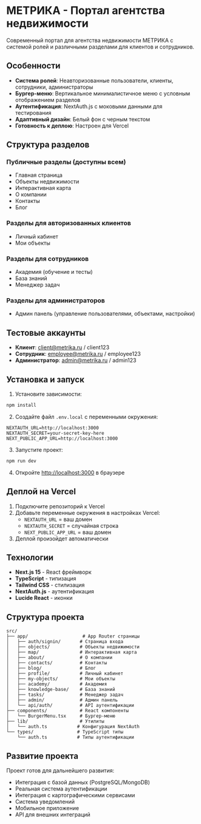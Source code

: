 # МЕТРИКА - Портал агентства недвижимости

Современный портал для агентства недвижимости МЕТРИКА с системой ролей и различными разделами для клиентов и сотрудников.

## Особенности

- **Система ролей**: Неавторизованные пользователи, клиенты, сотрудники, администраторы
- **Бургер-меню**: Вертикальное минималистичное меню с условным отображением разделов
- **Аутентификация**: NextAuth.js с моковыми данными для тестирования
- **Адаптивный дизайн**: Белый фон с черным текстом
- **Готовность к деплою**: Настроен для Vercel

## Структура разделов

### Публичные разделы (доступны всем)
- Главная страница
- Объекты недвижимости
- Интерактивная карта
- О компании
- Контакты
- Блог

### Разделы для авторизованных клиентов
- Личный кабинет
- Мои объекты

### Разделы для сотрудников
- Академия (обучение и тесты)
- База знаний
- Менеджер задач

### Разделы для администраторов
- Админ панель (управление пользователями, объектами, настройки)

## Тестовые аккаунты

- **Клиент**: client@metrika.ru / client123
- **Сотрудник**: employee@metrika.ru / employee123
- **Администратор**: admin@metrika.ru / admin123

## Установка и запуск

1. Установите зависимости:
```bash
npm install
```

2. Создайте файл `.env.local` с переменными окружения:
```env
NEXTAUTH_URL=http://localhost:3000
NEXTAUTH_SECRET=your-secret-key-here
NEXT_PUBLIC_APP_URL=http://localhost:3000
```

3. Запустите проект:
```bash
npm run dev
```

4. Откройте [http://localhost:3000](http://localhost:3000) в браузере

## Деплой на Vercel

1. Подключите репозиторий к Vercel
2. Добавьте переменные окружения в настройках Vercel:
   - `NEXTAUTH_URL` = ваш домен
   - `NEXTAUTH_SECRET` = случайная строка
   - `NEXT_PUBLIC_APP_URL` = ваш домен
3. Деплой произойдет автоматически

## Технологии

- **Next.js 15** - React фреймворк
- **TypeScript** - типизация
- **Tailwind CSS** - стилизация
- **NextAuth.js** - аутентификация
- **Lucide React** - иконки

## Структура проекта

```
src/
├── app/                    # App Router страницы
│   ├── auth/signin/       # Страница входа
│   ├── objects/           # Объекты недвижимости
│   ├── map/               # Интерактивная карта
│   ├── about/             # О компании
│   ├── contacts/          # Контакты
│   ├── blog/              # Блог
│   ├── profile/           # Личный кабинет
│   ├── my-objects/        # Мои объекты
│   ├── academy/           # Академия
│   ├── knowledge-base/    # База знаний
│   ├── tasks/             # Менеджер задач
│   ├── admin/             # Админ панель
│   └── api/auth/          # API аутентификации
├── components/            # React компоненты
│   └── BurgerMenu.tsx     # Бургер-меню
├── lib/                   # Утилиты
│   └── auth.ts           # Конфигурация NextAuth
└── types/                # TypeScript типы
    └── auth.ts           # Типы аутентификации
```

## Развитие проекта

Проект готов для дальнейшего развития:
- Интеграция с базой данных (PostgreSQL/MongoDB)
- Реальная система аутентификации
- Интеграция с картографическими сервисами
- Система уведомлений
- Мобильное приложение
- API для внешних интеграций